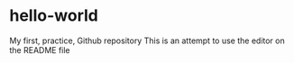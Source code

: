# hello-world
My first, practice, Github repository
This is an attempt to use the editor on the README file
